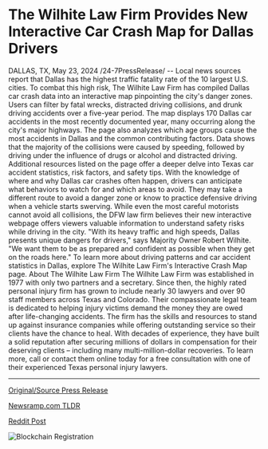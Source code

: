 # The Wilhite Law Firm Provides New Interactive Car Crash Map for Dallas Drivers

DALLAS, TX, May 23, 2024 /24-7PressRelease/ -- Local news sources report that Dallas has the highest traffic fatality rate of the 10 largest U.S. cities. To combat this high risk, The Wilhite Law Firm has compiled Dallas car crash data into an interactive map pinpointing the city's danger zones. Users can filter by fatal wrecks, distracted driving collisions, and drunk driving accidents over a five-year period. The map displays 170 Dallas car accidents in the most recently documented year, many occurring along the city's major highways.  The page also analyzes which age groups cause the most accidents in Dallas and the common contributing factors. Data shows that the majority of the collisions were caused by speeding, followed by driving under the influence of drugs or alcohol and distracted driving. Additional resources listed on the page offer a deeper delve into Texas car accident statistics, risk factors, and safety tips.  With the knowledge of where and why Dallas car crashes often happen, drivers can anticipate what behaviors to watch for and which areas to avoid. They may take a different route to avoid a danger zone or know to practice defensive driving when a vehicle starts swerving. While even the most careful motorists cannot avoid all collisions, the DFW law firm believes their new interactive webpage offers viewers valuable information to understand safety risks while driving in the city. "With its heavy traffic and high speeds, Dallas presents unique dangers for drivers," says Majority Owner Robert Wilhite. "We want them to be as prepared and confident as possible when they get on the roads here."  To learn more about driving patterns and car accident statistics in Dallas, explore The Wilhite Law Firm's Interactive Crash Map page.  About The Wilhite Law Firm  The Wilhite Law Firm was established in 1977 with only two partners and a secretary. Since then, the highly rated personal injury firm has grown to include nearly 30 lawyers and over 90 staff members across Texas and Colorado. Their compassionate legal team is dedicated to helping injury victims demand the money they are owed after life-changing accidents. The firm has the skills and resources to stand up against insurance companies while offering outstanding service so their clients have the chance to heal. With decades of experience, they have built a solid reputation after securing millions of dollars in compensation for their deserving clients – including many multi-million-dollar recoveries.   To learn more, call or contact them online today for a free consultation with one of their experienced Texas personal injury lawyers. 

---

[Original/Source Press Release](https://www.24-7pressrelease.com/press-release/511106/the-wilhite-law-firm-provides-new-interactive-car-crash-map-for-dallas-drivers)
                    

[Newsramp.com TLDR](None) 



[Reddit Post](https://www.reddit.com/r/HealthCareNewsInfo/comments/1cymtpw/dallas_traffic_fatality_data_reveals_interactive/) 



![Blockchain Registration](https://cdn.newsramp.app/24-7PressRelease/qrcode/245/23/mieluy3b.webp)